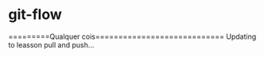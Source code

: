 
# git-flow
=========Qualquer cois============================
Updating to leasson pull and push...
